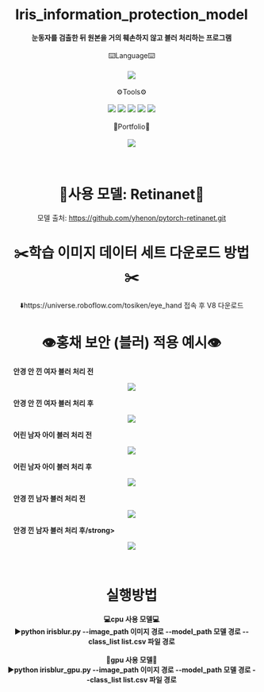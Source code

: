 # <div align="center">Iris_information_protection_model</div>
<div align="center"> <strong>눈동자를 검출한 뒤 원본을 거의 훼손하지 않고 블러 처리하는 프로그램</strong>
    
<div align="center">
    <div style="display: inline-block; text-align: center;">
        <div><br>⌨️Language⌨️</div>
        <br>
        <img src="https://img.shields.io/badge/python-3776AB?style=flat&logo=python&logoColor=white" />
        <br><br>
        <div>⚙️Tools⚙️</div>
        <br>
        <img src="https://img.shields.io/badge/github-181717?style=flat&logo=python&logoColor=white" />
        <img src="https://img.shields.io/badge/pycharm-000000?style=flat&logo=python&logoColor=white" />
        <img src="https://img.shields.io/badge/visualstudiocode-007ACC?style=flat&logo=python&logoColor=white" />
        <img src="https://img.shields.io/badge/pytorch-EE4C2C?style=flat&logo=python&logoColor=white" />
        <img src="https://img.shields.io/badge/opencv-5C3EE8?style=flat&logo=python&logoColor=white" />
        <br><br>
        <div>📝Portfolio📝</div>
        <br>
        <img src="https://img.shields.io/badge/notion-000000?style=flat&logo=python&logoColor=white" />
    </div>
</div><br>
 <br/>
 
# 🧠사용 모델: Retinanet🧠

모델 출처: https://github.com/yhenon/pytorch-retinanet.git
 <br/>
# ✂️학습 이미지 데이터 세트 다운로드 방법✂️

⬇️https://universe.roboflow.com/tosiken/eye_hand 접속 후 V8 다운로드
 <br/>
# 👁️홍채 보안 (블러) 적용 예시👁️</div>

<strong>&nbsp;&nbsp;&nbsp;&nbsp;안경 안 낀 여자 블러 처리 전</strong>
<p align="center">
  <img src="https://github.com/nagoriyouki/Iris_information_protection_model/assets/130470442/94c84e12-36fb-41a1-b387-7f2638f44be9">
</p>

<strong>&nbsp;&nbsp;&nbsp;&nbsp;안경 안 낀 여자 블러 처리 후</strong>
<p align="center">
  <img src="https://github.com/nagoriyouki/Iris_information_protection_model/assets/130470442/a61d3fb8-03ee-41b8-ba5e-f0bf2d3aadc9">
</p>

<strong>&nbsp;&nbsp;&nbsp;&nbsp;어린 남자 아이 블러 처리 전</strong>
<p align="center">
  <img src="https://github.com/nagoriyouki/Iris_information_protection_model/assets/130470442/4f94999b-7e4b-45de-9c31-8495b34c94c6">
</p>

<strong>&nbsp;&nbsp;&nbsp;&nbsp;어린 남자 아이 블러 처리 후</strong>
<p align="center">
  <img src="https://github.com/nagoriyouki/Iris_information_protection_model/assets/130470442/151d6183-5175-4698-8c23-2ff3252bff0f">
</p>

<strong>&nbsp;&nbsp;&nbsp;&nbsp;안경 낀 남자 블러 처리 전</strong>
<p align="center">
  <img src="https://github.com/nagoriyouki/Iris_information_protection_model/assets/130470442/e3ca4231-50e4-4f38-9184-42cddba4f2ed">
</p>

<strong>&nbsp;&nbsp;&nbsp;&nbsp;안경 낀 남자 블러 처리 후/strong>
<p align="center">
  <img src="https://github.com/nagoriyouki/Iris_information_protection_model/assets/130470442/56d09011-298d-4e0b-a47c-814b7587de7c">
</p>
<div align="center">
 <br/>
    
# 실행방법
💻<strong>cpu 사용 모델</strong>💻<br>
▶️python irisblur.py --image_path 이미지 경로 --model_path 모델 경로 --class_list list.csv 파일 경로<br><br>
🚀<strong>gpu 사용 모델</strong>🚀<br>
▶️python irisblur_gpu.py --image_path 이미지 경로 --model_path 모델 경로 --class_list list.csv 파일 경로
</div>
